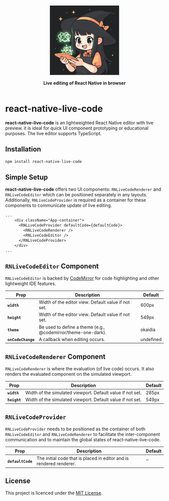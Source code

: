 <p align="center">
  <a href="https://reactnative.info" target="_blank">
    <img style="width: 220px" alt="Powered by reactnative.info" src="./img/react-native-live-code-avatar.png" />
  </a>
</p>
<p align="center">
<strong>Live editing of React Native in browser</strong>
<br><br>

# react-native-live-code

**react-native-live-code** is an lightweighted React Native editor with live preview. it is ideal for quick UI component prototyping or educational purposes. The live editor supports TypeScript.

## Installation

```sh
npm install react-native-live-code
```

## Simple Setup

**react-native-live-code** offers two UI components: `RNLiveCodeRenderer` and `RNLiveCodeEditor` which can be positioned separately in any layouts. Additionally, `RNLiveCodeProvider` is required as a container for these components to communicate update of live editing.

```
...
    <div className="App-container">
      <RNLiveCodeProvider defaultCode={defaultCode}>
        <RNLiveCodeRenderer />
        <RNLiveCodeEditor />
      </RNLiveCodeProvider>
    </div>
...
```

## `RNLiveCodeEditor` Component

`RNLiveCodeEditor` is backed by [CodeMirror](https://codemirror.net/) for code highlighting and other lightweight IDE features.

| Prop               | Description                                                             | Default     |
| ------------------ | ----------------------------------------------------------------------- | ----------- |
| **`width`**        | Width of the editor view. Default value if not set.                     | 600px       |
| **`height`**       | Width of the editor view. Default value if not set.                     | 549px       |
| **`theme`**        | Be used to define a theme (e.g., @codemirror/theme-one-dark).           | okaidia     |
| **`onCodeChange`** | A callback when editing occurs.                                         | undefined   |

## `RNLiveCodeRenderer` Component

`RNLiveCodeRenderer` is where the evaluation (of live code) occurs. It also renders the evaluated component on the simulated viewport.

| Prop               | Description                                                             | Default     |
| ------------------ | ----------------------------------------------------------------------- | ----------- |
| **`width`**        | Width of the simulated viewport. Default value if not set.              | 285px       |
| **`height`**       | Width of the simulated viewport. Default value if not set.              | 549px       |

## `RNLiveCodeProvider`

`RNLiveCodeProvider` needs to be positioned as the container of both `RNLiveCodeEditor` and `RNLiveCodeRenderer` to facilitate the inter-component communication and to maintain the global states of react-native-live-code.

| Prop               | Description                                                             | Default     |
| ------------------ | ----------------------------------------------------------------------- | ----------- |
| **`defaultCode`**  | The initial code that is placed in editor and is rendered renderer.     | ''          |

## License

This project is licenced under the [MIT License](http://opensource.org/licenses/mit-license.html).

